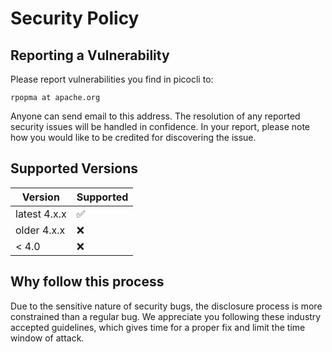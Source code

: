 # Security Policy

## Reporting a Vulnerability

Please report vulnerabilities you find in picocli to:

```
rpopma at apache.org
```

Anyone can send email to this address.
The resolution of any reported security issues will be handled in confidence.
In your report, please note how you would like to be credited for discovering the issue.

## Supported Versions

| Version       | Supported          |
| ------------- | ------------------ |
| latest 4.x.x  | :white_check_mark: |
| older 4.x.x   | :x:                |
| < 4.0         | :x:                |

## Why follow this process
Due to the sensitive nature of security bugs, the disclosure process is more constrained than a regular bug.
We appreciate you following these industry accepted guidelines, which gives time for a proper fix and limit the time window of attack.

